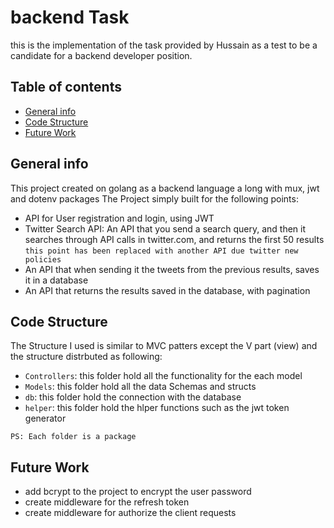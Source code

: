 # backend Task
this is the implementation of the task provided by Hussain as a test to be a candidate for a backend developer position.
## Table of contents
* [General info](#general-info)
* [Code Structure](#code-structure)
* [Future Work](#future-work)
## General info
This project created on golang as a backend language a long with mux, jwt and dotenv packages 
The Project simply built for the following points:
* API for User registration and login, using JWT
* Twitter Search API: An API that you send a search query, and then it searches through API calls in twitter.com, and returns the first 50 results
`this point has been replaced with another API due twitter new policies`
* An API that when sending it the tweets from the previous results, saves it in a database
* An API that returns the results saved in the database, with pagination
 
## Code Structure 
The Structure I used is similar to MVC patters except the V part (view) and the structure distrbuted as following:
* `Controllers`: this folder hold all the functionality for the each model
* `Models`: this folder hold all the data Schemas and structs 
* `db`: this folder hold the connection with the database
* `helper`: this folder hold the hlper functions such as the jwt token generator 

`PS: Each folder is a package  `

## Future Work
* add bcrypt to the project to encrypt the user password
* create middleware for the refresh token 
* create middleware for authorize the client requests

